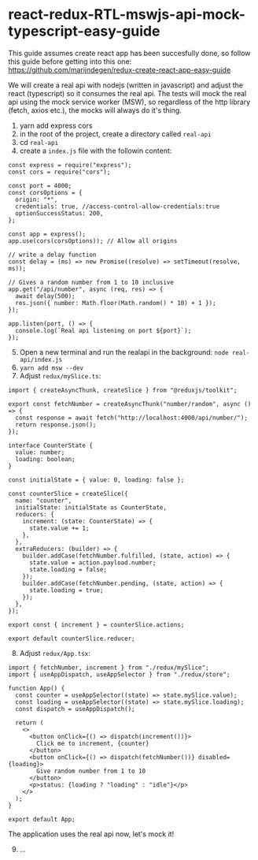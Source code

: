 # react-redux-RTL-mswjs-api-mock-typescript-easy-guide

This guide assumes create react app has been succesfully done, so follow this guide before getting into this one: https://github.com/marijndegen/redux-create-react-app-easy-guide

We will create a real api with nodejs (written in javascript) and adjust the react (typescript) so it consumes the real api. The tests will mock the real api using the mock service worker (MSW), so regardless of the http library (fetch, axios etc.), the mocks will always do it's thing.

1. yarn add express cors
2. in the root of the project, create a directory called `real-api`
3. cd `real-api`
4. create a `index.js` file with the followin content:

```
const express = require("express");
const cors = require("cors");

const port = 4000;
const corsOptions = {
  origin: "*",
  credentials: true, //access-control-allow-credentials:true
  optionSuccessStatus: 200,
};

const app = express();
app.use(cors(corsOptions)); // Allow all origins

// write a delay function
const delay = (ms) => new Promise((resolve) => setTimeout(resolve, ms));

// Gives a random number from 1 to 10 inclusive
app.get("/api/number", async (req, res) => {
  await delay(500);
  res.json({ number: Math.floor(Math.random() * 10) + 1 });
});

app.listen(port, () => {
  console.log(`Real api listening on port ${port}`);
});

```

5. Open a new terminal and run the realapi in the background: `node real-api/index.js`
6. `yarn add msw --dev`
7. Adjust `redux/mySlice.ts`:

```
import { createAsyncThunk, createSlice } from "@reduxjs/toolkit";

export const fetchNumber = createAsyncThunk("number/random", async () => {
  const response = await fetch("http://localhost:4000/api/number/");
  return response.json();
});

interface CounterState {
  value: number;
  loading: boolean;
}

const initialState = { value: 0, loading: false };

const counterSlice = createSlice({
  name: "counter",
  initialState: initialState as CounterState,
  reducers: {
    increment: (state: CounterState) => {
      state.value += 1;
    },
  },
  extraReducers: (builder) => {
    builder.addCase(fetchNumber.fulfilled, (state, action) => {
      state.value = action.payload.number;
      state.loading = false;
    });
    builder.addCase(fetchNumber.pending, (state, action) => {
      state.loading = true;
    });
  },
});

export const { increment } = counterSlice.actions;

export default counterSlice.reducer;
```

8. Adjust `redux/App.tsx`:

```
import { fetchNumber, increment } from "./redux/mySlice";
import { useAppDispatch, useAppSelector } from "./redux/store";

function App() {
  const counter = useAppSelector((state) => state.mySlice.value);
  const loading = useAppSelector((state) => state.mySlice.loading);
  const dispatch = useAppDispatch();

  return (
    <>
      <button onClick={() => dispatch(increment())}>
        Click me to increment, {counter}
      </button>
      <button onClick={() => dispatch(fetchNumber())} disabled={loading}>
        Give random number from 1 to 10
      </button>
      <p>status: {loading ? "loading" : "idle"}</p>
    </>
  );
}

export default App;
```

The application uses the real api now, let's mock it!

9. ...
